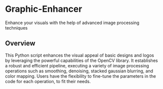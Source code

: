 # Graphic-Enhancer
Enhance your visuals with the help of advanced image processing techniques

## Overview

This Python script enhances the visual appeal of basic designs and logos by leveraging the powerful capabilities of the OpenCV library. It establishes a robust and efficient pipeline, executing a variety of image processing operations such as smoothing, denoising, stacked gaussian blurring, and color mapping. Users have the flexibility to fine-tune the parameters in the code for each operation, to fit their needs.
